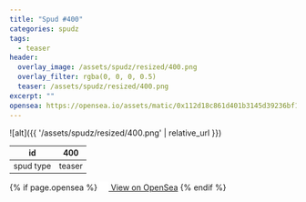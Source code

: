 ```yaml
---
title: "Spud #400"
categories: spudz
tags:
  - teaser
header:
  overlay_image: /assets/spudz/resized/400.png
  overlay_filter: rgba(0, 0, 0, 0.5)
  teaser: /assets/spudz/resized/400.png
excerpt: ""
opensea: https://opensea.io/assets/matic/0x112d18c861d401b3145d39236bf149f01e18beed/400
---
```

![alt]({{ '/assets/spudz/resized/400.png' | relative_url }})

| id | 400 |
|-|-|
| spud type | teaser |

{% if page.opensea %}
<a href="{{page.opensea}}" class="btn btn--info" onclick="window.open(this.href, '_blank'); return false;"><img src="/assets/images/opensea.svg" width="16px"><span>  View on OpenSea</span></a>
{% endif %}
